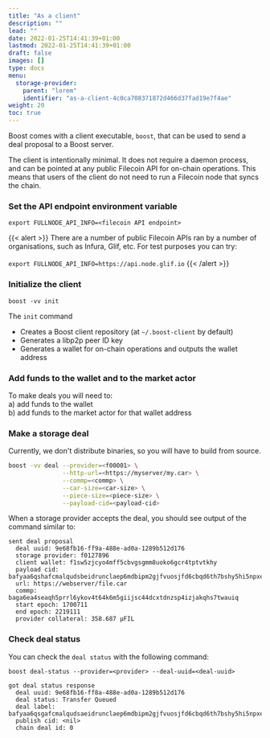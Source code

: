 ```yaml
---
title: "As a client"
description: ""
lead: ""
date: 2022-01-25T14:41:39+01:00
lastmod: 2022-01-25T14:41:39+01:00
draft: false
images: []
type: docs
menu:
  storage-provider:
    parent: "lorem"
    identifier: "as-a-client-4c0ca708371872d466d37fad19e7f4ae"
weight: 20
toc: true
---
```

Boost comes with a client executable, `boost`, that can be used to send a deal proposal to a Boost server.

The client is intentionally minimal. It does not require a daemon process, and can be pointed at any public Filecoin API for on-chain operations. This means that users of the client do not need to run a Filecoin node that syncs the chain.

### Set the API endpoint environment variable

```
export FULLNODE_API_INFO=<filecoin API endpoint>
```

{{< alert  >}}
There are a number of public Filecoin APIs ran by a number of organisations, such as Infura, Glif, etc. For test purposes you can try: \
\
`export FULLNODE_API_INFO=https://api.node.glif.io`
{{< /alert  >}}

### Initialize the client

```
boost -vv init
```

The `init` command

* Creates a Boost client repository (at `~/.boost-client` by default)
* Generates a libp2p peer ID key
* Generates a wallet for on-chain operations and outputs the wallet address

### Add funds to the wallet and to the market actor

To make deals you will need to:\
a) add funds to the wallet\
b) add funds to the market actor for that wallet address

### Make a storage deal

Currently, we don't distribute binaries, so you will have to build from source.

```bash
boost -vv deal --provider=<f00001> \
               --http-url=<https://myserver/my.car> \
               --commp=<commp> \
               --car-size=<car-size> \
               --piece-size=<piece-size> \
               --payload-cid=<payload-cid>

```

When a storage provider accepts the deal, you should see output of the command similar to:

```
sent deal proposal
  deal uuid: 9e68fb16-ff9a-488e-ad0a-1289b512d176
  storage provider: f0127896
  client wallet: f1sw5zjcyo4mff5cbvgsgmm8uoko6gcr4tptvtkhy
  payload cid: bafyaa6qshafcmalqudsbeidrunclaep6mdbipm2gjfvuosjfd6cbqd6th7bshy5hi5npxe727yjaagelucbyabasgafcmalqudsaeieapsxspo2i36no36n7yitswsxdazvziwvgj4vbp2scuxasrc6n4ejaage3r7m3saykcqeaegeavdllsbzaqcaibaaeecakrvvzam
  url: https://webserver/file.car
  commp: baga6ea4seaqh5prrl6ykov4t64k6m5giijsc44dcxtdnzsp4izjakqhs7twauiq
  start epoch: 1700711
  end epoch: 2219111
  provider collateral: 358.687 μFIL
```

### Check deal status

You can check the `deal status` with the following command:

```
boost deal-status --provider=<provider> --deal-uuid=<deal-uuid>
```

```
got deal status response
  deal uuid: 9e68fb16-ff8a-488e-ad0a-1289b512d176
  deal status: Transfer Queued
  deal label: bafyaa6qsgafcmalqudsaeidrunclaep6mdbipm2gjfvuosjfd6cbqd6th7bshy5hi5npxe727yjaagelucbyabasgafcmalqudsaeieapsxspo2i36no36n7yitswsxdazvziwvgj4vbp2scuxasrc6n4ejaage3r7m3saykcqeaegeavdllsbzaqcaibaaeecakrvvzam
  publish cid: <nil>
  chain deal id: 0
```
